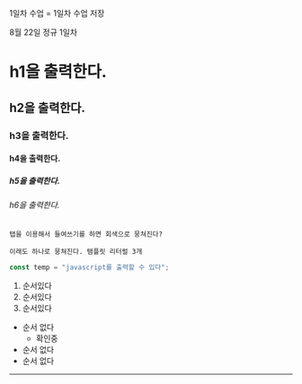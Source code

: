 1일차 수업 = 1일차 수업 저장

8월 22일 정규 1일차

# h1을 출력한다.

## h2을 출력한다.

### h3을 출력한다.

#### h4을 출력한다.

##### h5을 출력한다.

###### h6을 출력한다.

    탭을 이용해서 들여쓰기를 하면 회색으로 뭉쳐진다?

```
이래도 하나로 뭉쳐진다. 탬플릿 리터럴 3개
```

```javascript
const temp = "javascript를 출력할 수 있다";
```

1. 순서있다
2. 순서있다
3. 순서있다

- 순서 없다
  - 확인중
- 순서 없다
- 순서 없다

---
